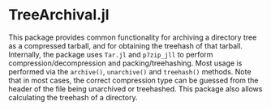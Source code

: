 # TreeArchival.jl

This package provides common functionality for archiving a directory tree as a compressed tarball, and for obtaining the treehash of that tarball.
Internally, the package uses `Tar.jl` and `p7zip_jll` to perform compression/decompression and packing/treehashing.
Most usage is performed via the `archive()`, `unarchive()` and `treehash()` methods.
Note that in most cases, the correct compression type can be guessed from the header of the file being unarchived or treehashed.
This package also allows calculating the treehash of a directory.
